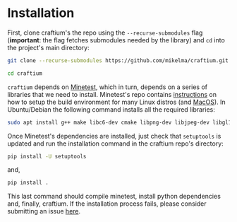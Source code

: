 # Installation

First, clone craftium's the repo using the `--recurse-submodules` flag (**important**: the flag fetches submodules needed by the library) and `cd` into the project's main directory:

```bash
git clone --recurse-submodules https://github.com/mikelma/craftium.git # if you prefer ssh: git@github.com:mikelma/craftium.git

cd craftium
```

`craftium` depends on [Minetest](https://github.com/minetest/minetest), which in turn, depends on a series of libraries that we need to install. Minetest's repo contains [instructions](https://github.com/minetest/minetest/blob/master/doc/compiling/linux.md) on how to setup the build environment for many Linux distros (and  [MacOS](https://github.com/minetest/minetest/blob/master/doc/compiling/macos.md)). In Ubuntu/Debian the following command installs all the required libraries:

```bash
sudo apt install g++ make libc6-dev cmake libpng-dev libjpeg-dev libgl1-mesa-dev libsqlite3-dev libogg-dev libvorbis-dev libopenal-dev libcurl4-gnutls-dev libfreetype6-dev zlib1g-dev libgmp-dev libjsoncpp-dev libzstd-dev libluajit-5.1-dev gettext libsdl2-dev
```

Once Minetest's dependencies are installed, just check that `setuptools` is updated and run the installation command in the craftium repo's directory:

```bash
pip install -U setuptools
```

and,

```bash
pip install .
```

This last command should compile minetest, install python dependencies and, finally, craftium. If the installation process fails, please consider submitting an issue [here](https://github.com/mikelma/craftium/issues).
